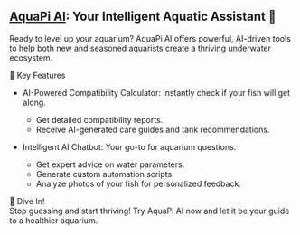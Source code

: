 
## [AquaPi AI](https://therealfalsereality.github.io/): Your Intelligent Aquatic Assistant 🐠
Ready to level up your aquarium? AquaPi AI offers powerful, AI-driven tools to help both new and seasoned aquarists create a thriving underwater ecosystem.

🚀 Key Features
* AI-Powered Compatibility Calculator: Instantly check if your fish will get along.

  * Get detailed compatibility reports.
  * Receive AI-generated care guides and tank recommendations.
    
* Intelligent AI Chatbot: Your go-to for aquarium questions.
  * Get expert advice on water parameters.
  * Generate custom automation scripts.
  * Analyze photos of your fish for personalized feedback.
 
🌊 Dive In!  
Stop guessing and start thriving! Try AquaPi AI now and let it be your guide to a healthier aquarium.
